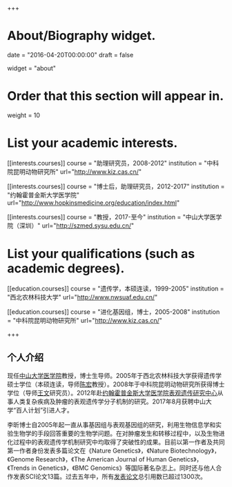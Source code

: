 +++
# About/Biography widget.

date = "2016-04-20T00:00:00"
draft = false

widget = "about"


# Order that this section will appear in.
weight = 10

# List your academic interests.

[[interests.courses]]
  course = "助理研究员，2008-2012"
  institution = "中科院昆明动物研究所"
  url="http://www.kiz.cas.cn/"

[[interests.courses]]
  course = "博士后，助理研究员，2012-2017"
  institution = "约翰霍普金斯大学医学院"
  url="http://www.hopkinsmedicine.org/education/index.html"
  
[[interests.courses]]
  course = "教授，2017-至今"
  institution = "中山大学医学院（深圳）"
  url="http://szmed.sysu.edu.cn/"
  
# List your qualifications (such as academic degrees).
[[education.courses]]
  course = "遗传学，本硕连读，1999-2005"
  institution = "西北农林科技大学"
  url="http://www.nwsuaf.edu.cn/"

[[education.courses]]
  course = "进化基因组，博士，2005-2008"
  institution = "中科院昆明动物研究所"
  url="http://www.kiz.cas.cn/"


+++



## 个人介绍

现任[中山大学医学院](http://szmed.sysu.edu.cn/)教授，博士生导师。2005年于西北农林科技大学获得遗传学硕士学位（本硕连读，导师[陈宏](http://dkxy.nwsuaf.edu.cn/szdw/jsyjy/217721.htm)教授）。2008年于中科院昆明动物研究所获得博士学位（导师[王文](http://159.226.149.45/wangw2013/WenWang_Labweb/page0006.htm)研究员）。2012年赴[约翰霍普金斯大学医学院表观遗传研究中心](http://feinberglab.jhu.edu/)从事人类复杂疾病及肿瘤的表观遗传学分子机制的研究。2017年8月获聘中山大学“百人计划”引进人才。

李昕博士自2005年起一直从事基因组与表观基因组的研究，利用生物信息学和实验生物学的手段回答重要的生物学问题。在对肿瘤发生和转移过程中，以及生物进化过程中的表观遗传学机制研究中均取得了突破性的成果。目前以第一作者及共同第一作者身份发表多篇论文在《Nature Genetics》，《Nature Biotechnology》，《Genome Research》，《The American Journal of Human Genetics》，《Trends in Genetics》，《BMC Genomics》等国际著名杂志上。同时还与他人合作发表SCI论文13篇。过去五年中，所有[发表论文](https://scholar.google.com/citations?hl=en&user=aDfP0UoAAAAJ&view_op=list_works&sortby=pubdate)总引用数已超过1300次。


